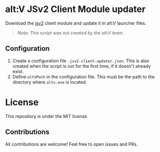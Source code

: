 # alt:V JSv2 Client Module updater

Download the [jsv2](https://github.com/altmp/altv-js-module-v2) client module and update it in alt:V launcher files.

> _Note: This script was not created by the alt:V team._

## Configuration
1. Create a configuration file ``.jsv2-client-updater.json``. This is also created when the script is run for the first time, if it doesn't already exist.
2. Define ``altVPath`` in the configuration file. This must be the path to the directory where ``altv.exe`` is located.

# License
This repository is under the MIT license.

## Contributions
All contributions are welcome! Feel free to open issues and PRs.